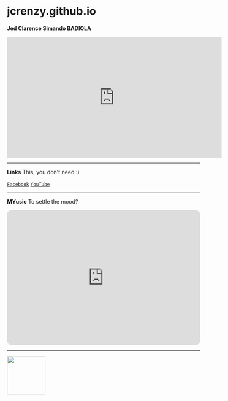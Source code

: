 # jcrenzy.github.io
<b>Jed Clarence Simando BADIOLA</b> 

<iframe width="560" height="315" src="https://www.youtube.com/embed/xy3AcmW0lrQ" title="YouTube video player" frameborder="0" allow="accelerometer; autoplay; clipboard-write; encrypted-media; gyroscope; picture-in-picture; web-share" allowfullscreen></iframe>

---

<b>Links</b>
This, you don't need :)

[`Facebook`](https://m.facebook.com/people/Jed-Clarence/100074252302098/)
[`YouTube`](https://www.youtube.com/@jedclarencebadiola3011/featured)

---
<b>MYusic</b>
To settle the mood?

<iframe style="border-radius:12px" src="https://open.spotify.com/embed/playlist/70MdT6cxoZGFfQMjDIx8ij?utm_source=generator" width="100%" height="352" frameBorder="0" allowfullscreen="" allow="autoplay; clipboard-write; encrypted-media; fullscreen; picture-in-picture" loading="lazy"></iframe>

---

<img src="[Link](https://www.google.com/url?sa=i&url=https%3A%2F%2Fknowyourmeme.com%2Fphotos%2F507956-spongebob-squarepants&psig=AOvVaw16BAsakle71MlpDriTFCyd&ust=1673915982981000&source=images&cd=vfe&ved=0CA8QjRxqFwoTCMjvrIntyvwCFQAAAAAdAAAAABAE)" width="100" height="100">

